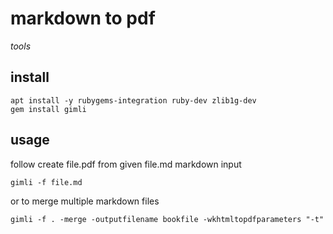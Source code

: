 # markdown to pdf

*tools*

## install

```
apt install -y rubygems-integration ruby-dev zlib1g-dev
gem install gimli
```

## usage

follow create file.pdf from given file.md markdown input

```
gimli -f file.md
```

or to merge multiple markdown files

```
gimli -f . -merge -outputfilename bookfile -wkhtmltopdfparameters "-t"
```
